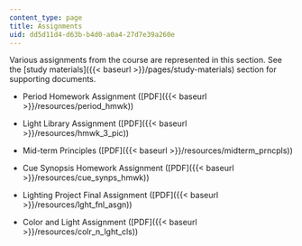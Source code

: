 ```yaml
---
content_type: page
title: Assignments
uid: dd5d11d4-d63b-b4d0-a0a4-27d7e39a260e
---
```


Various assignments from the course are represented in this section. See the [study materials]({{< baseurl >}}/pages/study-materials) section for supporting documents.

*   Period Homework Assignment ([PDF]({{< baseurl >}}/resources/period_hmwk))
    
*   Light Library Assignment ([PDF]({{< baseurl >}}/resources/hmwk_3_pic))
    
*   Mid-term Principles ([PDF]({{< baseurl >}}/resources/midterm_prncpls))
    
*   Cue Synopsis Homework Assignment ([PDF]({{< baseurl >}}/resources/cue_synps_hmwk))
    
*   Lighting Project Final Assignment ([PDF]({{< baseurl >}}/resources/lght_fnl_asgn))
    
*   Color and Light Assignment ([PDF]({{< baseurl >}}/resources/colr_n_lght_cls))